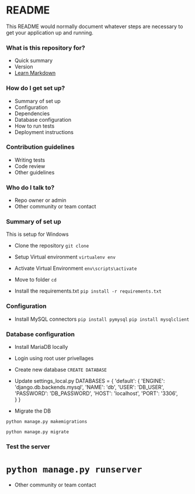 # README #

This README would normally document whatever steps are necessary to get your application up and running.

### What is this repository for? ###

* Quick summary
* Version
* [Learn Markdown](https://bitbucket.org/tutorials/markdowndemo)

### How do I get set up? ###


* Summary of set up
* Configuration
* Dependencies
* Database configuration
* How to run tests
* Deployment instructions

### Contribution guidelines ###

* Writing tests
* Code review
* Other guidelines

### Who do I talk to? ###

* Repo owner or admin
* Other community or team contact

### Summary of set up

This is setup for Windows

* Clone the repository 
`git clone `

* Setup Virtual environment
`virtualenv env`

* Activate Virtual Environment
`env\scripts\activate`

* Move to  folder
`cd `

* Install the requirements.txt
`pip install -r requirements.txt`

### Configuration

* Install MySQL connectors 
`pip install pymysql`
`pip install mysqlclient`

### Database configuration

* Install MariaDB locally

* Login using root user privellages

* Create new database
`CREATE DATABASE `

* Update settings_local.py
DATABASES = {
    'default': {
        'ENGINE': 'django.db.backends.mysql',
        'NAME': 'db',
        'USER': 'DB_USER',
        'PASSWORD': 'DB_PASSWORD',
        'HOST': 'localhost', 
        'PORT': '3306',   
    }
}

* Migrate the DB

`python manage.py makemigrations`

`python manage.py migrate`


### Test the server

`python manage.py runserver`
=======
* Other community or team contact
